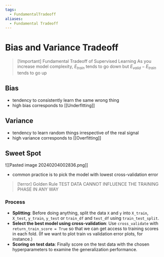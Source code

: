 ```yaml
---
tags:
  - FundamentalTradeoff
aliases:
  - Fundamental Tradeoff
---
```

# Bias and Variance Tradeoff
> [!important] Fundamental Tradeoff of Supervised Learning
> As you increase model complexity, $E_{train}$ tends to go down but $E_{valid} - E_{train}$ tends to go up

## Bias
- tendency to consistently learn the same wrong thing 
- high bias corresponds to [[Underfitting]]
## Variance
- tendency to learn random things irrespective of the real signal
- high variance corresponds to [[Overfitting]]
## Sweet Spot
![[Pasted image 20240204002836.png]]
- common practice is to pick the model with lowest cross-validation error
> [!error] Golden Rule
> TEST DATA CANNOT INFLUENCE THE TRAINING PHASE IN ANY WAY
### Process
- **Splitting**: Before doing anything, split the data `X` and `y` into `X_train`, `X_test`, `y_train`, `y_test` or `train_df` and `test_df` using `train_test_split`. 
- **Select the best model using cross-validation**: Use `cross_validate` with `return_train_score = True` so that we can get access to training scores in each fold. (If we want to plot train vs validation error plots, for instance.) 
- **Scoring on test data**: Finally score on the test data with the chosen hyperparameters to examine the generalization performance.



